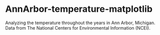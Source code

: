 # AnnArbor-temperature-matplotlib
Analyzing the temperature throughout the years in Ann Arbor, Michigan. Data from The National Centers for Environmental Information (NCEI).
